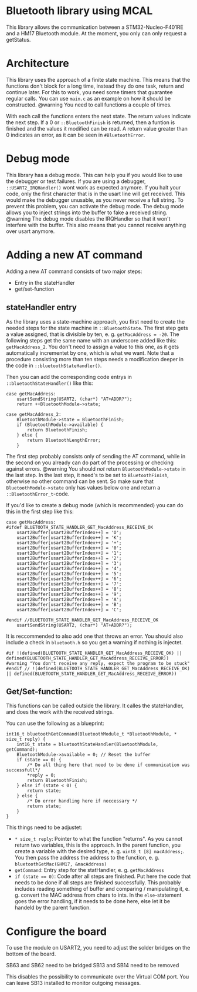 # Bluetooth library using MCAL

This library allows the communication between a STM32-Nucleo-F401RE and a HM17 Bluetooth module.
At the moment, you only can only request a getStatus.

# Architecture
This library uses the approach of a finite state machine. This means that the functions don't block for a long time, instead they do one task, return and continue later. For this to work, you need some timers that guarantee regular calls. You can use ```main.c``` as an example on how it should be constructed.
@warning You need to call functions a couple of times.

With each call the functions enters the next state. The return values indicate the next step. If a 0 or ```::BluetoothFinish``` is returned, then a funtion is finished and the values it modified can be read. A return value greater than 0 indicates an error, as it can be seen in ```#BluetoothError```. 

# Debug mode
This library has a debug mode. This can help you if you would like to use the debugger or test failures.
If you are using a debugger, ```::USART2_IRQHandler()``` wont work as expected anymore. If you halt your code, only the first character that is in the usart line will get received. This would make the debugger unusable, as you never receive a full string. To prevent this problem, you can activate the debug mode. The debug mode allows you to inject strings into the buffer to fake a received string. 
@warning The debug mode disables the IRQHandler so that it won't interfere with the buffer. This also means that you cannot receive anything over usart anymore. 

# Adding a new AT command

Adding a new AT command consists of two major steps:
 - Entry in the stateHandler
 - get/set-function

## stateHandler entry

As the library uses a state-machine approach, you first need to create the needed steps for the state machine in ```::BluetoothState```. The first step gets a value assigned, that is divisible by ten, e. g. ```getMacAddress = -20```. The following steps get the same name with an underscore added like this: ```getMacAddress_2```. You don't need to assign a value to this one, as it gets automatically incrementet by one, which is what we want. Note that a procedure consisting more than ten steps needs a modification deeper in the code in ```::bluetoothStateHandler()```.

Then you can add the corresponding code entrys in ```::bluetoothStateHandler()``` like this:

```
case getMacAddress:
	usartSendString(USART2, (char*) "AT+ADDR?");
	return ++BluetoothModule->state;

case getMacAddress_2:
	BluetoothModule->state = BluetoothFinish; 
	if (BluetoothModule->available) { 
		return BluetoothFinish;
	} else { 
		return BluetoothLengthError;
	}
```
The first step probably consists only of sending the AT command, while in the second on you already can do part of the processing or checking against errors. @warning You should *not* return ```BluetoothModule->state``` in the last step. In the last step, it need's to be set to ```BluetoothFinish```, otherwise no other command can be sent. So make sure that ```BluetoothModule->state``` only has values below one and return a ```::BluetoothError_t```-code.

If you'd like to create a debug mode (which is recommended) you can do this in the first step like this:

```
case getMacAddress:
#ifdef BLUETOOTH_STATE_HANDLER_GET_MacAddress_RECEIVE_OK
	usart2Buffer[usart2BufferIndex++] = 'O';
	usart2Buffer[usart2BufferIndex++] = 'K';
	usart2Buffer[usart2BufferIndex++] = '+';
	usart2Buffer[usart2BufferIndex++] = '0';
	usart2Buffer[usart2BufferIndex++] = '1';
	usart2Buffer[usart2BufferIndex++] = '2';
	usart2Buffer[usart2BufferIndex++] = '3';
	usart2Buffer[usart2BufferIndex++] = '4';
	usart2Buffer[usart2BufferIndex++] = '5';
	usart2Buffer[usart2BufferIndex++] = '6';
	usart2Buffer[usart2BufferIndex++] = '7';
	usart2Buffer[usart2BufferIndex++] = '8';
	usart2Buffer[usart2BufferIndex++] = '9';
	usart2Buffer[usart2BufferIndex++] = 'A';
	usart2Buffer[usart2BufferIndex++] = 'B';
	usart2Buffer[usart2BufferIndex++] = 'C';

#endif //BLUETOOTH_STATE_HANDLER_GET_MacAddress_RECEIVE_OK
	usartSendString(USART2, (char*) "AT+ADDR?");
```
It is reccommended to also add one that throws an error. You should also include a check in ```bluetooth.h``` so you get a warning if nothing is injectet. 

```
#if !(defined(BLUETOOTH_STATE_HANDLER_GET_MacAddress_RECEIVE_OK) || defined(BLUETOOTH_STATE_HANDLER_GET_MacAddress_RECEIVE_ERROR))
#warning "You don't receive any reply, expect the program to be stuck"
#endif // !(defined(BLUETOOTH_STATE_HANDLER_GET_MacAddress_RECEIVE_OK) || defined(BLUETOOTH_STATE_HANDLER_GET_MacAddress_RECEIVE_ERROR))

```

## Get/Set-function:
This functions can be called outside the library. It calles the stateHandler, and does the work with the received strings.

You can use the following as a blueprint:

```
int16_t bluetoothGetCommand(BluetoothModule_t *BluetoothModule, * size_t reply) {
	int16_t state = bluetoothStateHandler(BluetoothModule, getCommand);
	BluetoothModule->available = 0; // Reset the buffer
	if (state == 0) { 
		/* Do all thing here that need to be done if communication was successfull*/
		*reply = 0;
		return BluetoothFinish; 
	} else if (state < 0) { 
		return state;
	} else { 
		/* Do error handling here if neccessary */
		return state; 
	}
}
```
This things need to be adjustet:
 - ```* size_t reply```: Pointer to what the function "returns".
  As you cannot return two variables, this is the approach. In the parent function, you create a variable with the desired type, e. g. ```uint8_t [8] macAddress;```. You then pass the address the address to the function, e. g. ```bluetoothGetMac(&HM17, &macAddress) ```
 - ```getCommand```: Entry step for the statHandler, e. g. ```getMacAddress```
 - ```if (state == 0)```: Code after all steps are finished.
  Put here the code that needs to be done if all steps are finished successfully. This probably includes reading something of buffer and comparing / manipulating it, e. g. convert the MAC address from chars to ints. In the ```else```-statement goes the error handling, if it needs to be done here, else let it be handeld by the parent function.
 

# Configure the board

To use the module on USART2, you need to adjust the solder bridges on the bottom of the board.

SB63 and SB62 need to be bridged
SB13 and SB14 need to be removed

This disables the possibility to communicate over the Virtual COM port. You can leave SB13 installed to monitor outgoing messages.

